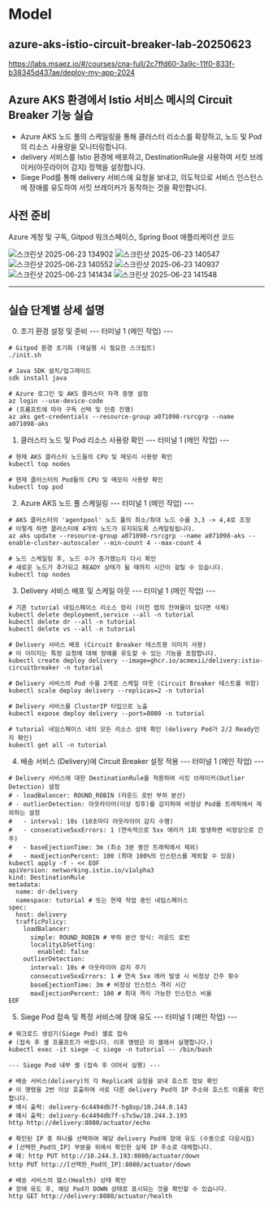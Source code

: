 # Model
## azure-aks-istio-circuit-breaker-lab-20250623
https://labs.msaez.io/#/courses/cna-full/2c7ffd60-3a9c-11f0-833f-b38345d437ae/deploy-my-app-2024

## Azure AKS 환경에서 Istio 서비스 메시의 Circuit Breaker 기능 실습
- Azure AKS 노드 풀의 스케일링을 통해 클러스터 리소스를 확장하고, 노드 및 Pod의 리소스 사용량을 모니터링합니다.
- delivery 서비스를 Istio 환경에 배포하고, DestinationRule을 사용하여 서킷 브레이커(아웃라이어 감지) 정책을 설정합니다.
- Siege Pod를 통해 delivery 서비스에 요청을 보내고, 의도적으로 서비스 인스턴스에 장애를 유도하여 서킷 브레이커가 동작하는 것을 확인합니다.

## 사전 준비
Azure 계정 및 구독, Gitpod 워크스페이스, Spring Boot 애플리케이션 코드

![스크린샷 2025-06-23 134902](https://github.com/user-attachments/assets/14cbc3d6-d22c-406c-a850-589b3dd3929a)
![스크린샷 2025-06-23 140547](https://github.com/user-attachments/assets/1b169631-fe8f-4f9f-a5cc-d32d81a5613a)
![스크린샷 2025-06-23 140552](https://github.com/user-attachments/assets/353bf17e-6dd3-4daa-9a99-5d8d1a697853)
![스크린샷 2025-06-23 140937](https://github.com/user-attachments/assets/424c193a-57fc-46e3-b855-ccfcc431862d)
![스크린샷 2025-06-23 141434](https://github.com/user-attachments/assets/b642fd5f-7bd7-4847-9b3f-30ad63995ded)
![스크린샷 2025-06-23 141548](https://github.com/user-attachments/assets/d5305e81-8020-4b12-86e9-774db8e73a61)

---

## 실습 단계별 상세 설명

0. 초기 환경 설정 및 준비
--- 터미널 1 (메인 작업) ---
```
# Gitpod 환경 초기화 (재실행 시 필요한 스크립트)
./init.sh

# Java SDK 설치/업그레이드
sdk install java

# Azure 로그인 및 AKS 클러스터 자격 증명 설정
az login --use-device-code
# (프롬프트에 따라 구독 선택 및 인증 진행)
az aks get-credentials --resource-group a071098-rsrcgrp --name a071098-aks
```
1. 클러스터 노드 및 Pod 리소스 사용량 확인
--- 터미널 1 (메인 작업) ---
```
# 현재 AKS 클러스터 노드들의 CPU 및 메모리 사용량 확인
kubectl top nodes

# 현재 클러스터의 Pod들의 CPU 및 메모리 사용량 확인
kubectl top pod
```
2. Azure AKS 노드 풀 스케일링
--- 터미널 1 (메인 작업) ---
```
# AKS 클러스터의 'agentpool' 노드 풀의 최소/최대 노드 수를 3,3 -> 4,4로 조정
# 이렇게 하면 클러스터에 4개의 노드가 유지되도록 스케일링됩니다.
az aks update --resource-group a071098-rsrcgrp --name a071098-aks --enable-cluster-autoscaler --min-count 4 --max-count 4

# 노드 스케일링 후, 노드 수가 증가했는지 다시 확인
# 새로운 노드가 추가되고 READY 상태가 될 때까지 시간이 걸릴 수 있습니다.
kubectl top nodes
```
3. Delivery 서비스 배포 및 스케일 아웃
--- 터미널 1 (메인 작업) ---
```
# 기존 tutorial 네임스페이스 리소스 정리 (이전 랩의 잔여물이 있다면 삭제)
kubectl delete deployment,service --all -n tutorial
kubectl delete dr --all -n tutorial
kubectl delete vs --all -n tutorial

# Delivery 서비스 배포 (Circuit Breaker 테스트용 이미지 사용)
# 이 이미지는 특정 요청에 대해 장애를 유도할 수 있는 기능을 포함합니다.
kubectl create deploy delivery --image=ghcr.io/acmexii/delivery:istio-circuitbreaker -n tutorial

# Delivery 서비스의 Pod 수를 2개로 스케일 아웃 (Circuit Breaker 테스트를 위함)
kubectl scale deploy delivery --replicas=2 -n tutorial

# Delivery 서비스를 ClusterIP 타입으로 노출
kubectl expose deploy delivery --port=8080 -n tutorial

# tutorial 네임스페이스 내의 모든 리소스 상태 확인 (delivery Pod가 2/2 Ready인지 확인)
kubectl get all -n tutorial
```
4. 배송 서비스 (Delivery)에 Circuit Breaker 설정 적용
--- 터미널 1 (메인 작업) ---
```
# Delivery 서비스에 대한 DestinationRule을 적용하여 서킷 브레이커(Outlier Detection) 설정
# - loadBalancer: ROUND_ROBIN (라운드 로빈 부하 분산)
# - outlierDetection: 아웃라이어(이상 징후)를 감지하여 비정상 Pod를 트래픽에서 제외하는 설정
#   - interval: 10s (10초마다 아웃라이어 감지 수행)
#   - consecutive5xxErrors: 1 (연속적으로 5xx 에러가 1회 발생하면 비정상으로 간주)
#   - baseEjectionTime: 3m (최소 3분 동안 트래픽에서 제외)
#   - maxEjectionPercent: 100 (최대 100%의 인스턴스를 제외할 수 있음)
kubectl apply -f - << EOF
apiVersion: networking.istio.io/v1alpha3
kind: DestinationRule
metadata:
  name: dr-delivery
  namespace: tutorial # 또는 현재 작업 중인 네임스페이스
spec:
  host: delivery
  trafficPolicy:
    loadBalancer:
      simple: ROUND_ROBIN # 부하 분산 방식: 라운드 로빈
      localityLbSetting:
        enabled: false
    outlierDetection:
      interval: 10s # 아웃라이어 감지 주기
      consecutive5xxErrors: 1 # 연속 5xx 에러 발생 시 비정상 간주 횟수
      baseEjectionTime: 3m # 비정상 인스턴스 격리 시간
      maxEjectionPercent: 100 # 최대 격리 가능한 인스턴스 비율
EOF
```
5. Siege Pod 접속 및 특정 서비스에 장애 유도
--- 터미널 1 (메인 작업) ---
```
# 워크로드 생성기(Siege Pod) 셸로 접속
# (접속 후 셸 프롬프트가 바뀝니다. 이후 명령은 이 셸에서 실행합니다.)
kubectl exec -it siege -c siege -n tutorial -- /bin/bash

--- Siege Pod 내부 셸 (접속 후 이어서 실행) ---

# 배송 서비스(delivery)의 각 Replica에 요청을 보내 호스트 정보 확인
# 이 명령을 2번 이상 호출하여 서로 다른 delivery Pod의 IP 주소와 호스트 이름을 확인합니다.
# 예시 출력: delivery-6c4494db7f-hg8xp/10.244.0.143
# 예시 출력: delivery-6c4494db7f-s7x5w/10.244.3.193
http http://delivery:8080/actuator/echo

# 확인된 IP 중 하나를 선택하여 해당 delivery Pod에 장애 유도 (수동으로 다운시킴)
# [선택한_Pod의_IP] 부분을 위에서 확인한 실제 IP 주소로 대체합니다.
# 예: http PUT http://10.244.3.193:8080/actuator/down
http PUT http://[선택한_Pod의_IP]:8080/actuator/down

# 배송 서비스의 헬스(Health) 상태 확인
# 장애 유도 후, 해당 Pod가 DOWN 상태로 표시되는 것을 확인할 수 있습니다.
http GET http://delivery:8080/actuator/health
```
